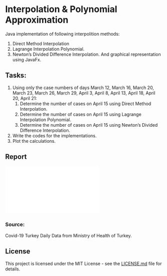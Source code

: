# Interpolation & Polynomial Approximation

Java implementation of following interpolition methods:
1.	Direct Method Interpolation
2.	Lagrange Interpolation Polynomial.
3.	Newton’s Divided Difference Interpolation.
And graphical representation using JavaFx.

## Tasks:

1.	Using only the case numbers of days 
March 12, March 16, March 20, March 23, March 26, March 29, 
April 3, April 8, April 13, April 18, April 20, April 21:
	1.	Determine the number of cases on April 15 using Direct Method Interpolation.
	2.	Determine the number of cases on April 15 using Lagrange Interpolation Polynomial.
	3.	Determine the number of cases on April 15 using Newton’s Divided Difference Interpolation.
2.	Write the codes for the implementations.
3.	Plot the calculations.

## Report

![report.pdf](report.pdf)

### Source:

Covid-19 Turkey Daily Data from Ministry of Health of Turkey.

## License

This project is licensed under the MIT License - see the [LICENSE.md](LICENSE.md) file for details.
